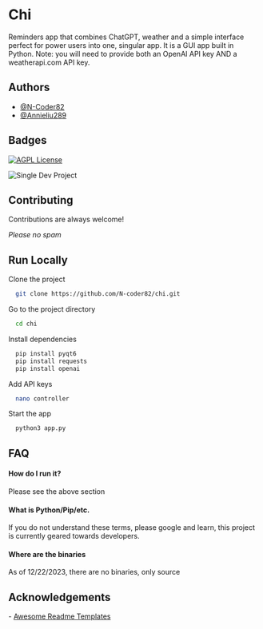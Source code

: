 
# Chi

 Reminders app that combines ChatGPT, weather and a simple interface perfect for power users into one, singular app. It is a GUI app built in Python. Note: you will need to provide both an OpenAI API key AND a weatherapi.com API key.


## Authors

- [@N-Coder82](https://.github.com/N-Coder82)
- [@Annieliu289](https://github.com/Annieliu289)


## Badges

[![AGPL License](https://img.shields.io/badge/license-AGPL-blue.svg)](http://www.gnu.org/licenses/agpl-3.0)

![Single Dev Project](https://img.shields.io/badge/project_size-single_dev-red)

## Contributing

Contributions are always welcome!

*Please no spam*
## Run Locally

Clone the project

```bash
  git clone https://github.com/N-coder82/chi.git
```

Go to the project directory

```bash
  cd chi
```

Install dependencies

```bash
  pip install pyqt6
  pip install requests
  pip install openai
```

Add API keys

```bash
  nano controller
```
Start the app

```bash
  python3 app.py
```


## FAQ

#### How do I run it?

Please see the above section

#### What is Python/Pip/etc.

If you do not understand these terms, please google and learn, this project is currently geared towards developers.

#### Where are the binaries

As of 12/22/2023, there are no binaries, only source


## Acknowledgements
\- [Awesome Readme Templates](https://readme.so)